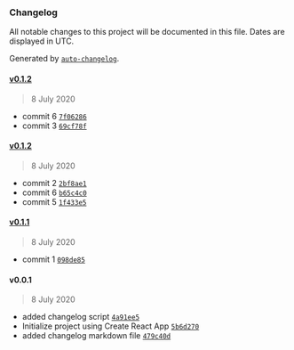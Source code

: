 ### Changelog

All notable changes to this project will be documented in this file. Dates are displayed in UTC.

Generated by [`auto-changelog`](https://github.com/CookPete/auto-changelog).

#### [v0.1.2](https://github.com/Alan-Murphy91/changelog/compare/v0.1.2...v0.1.2)

> 8 July 2020

- commit 6 [`7f06286`](https://github.com/Alan-Murphy91/changelog/commit/7f062869950eb6557b0e9d1cbcd8441632188c08)
- commit 3 [`69cf78f`](https://github.com/Alan-Murphy91/changelog/commit/69cf78f3d148d3dfdbf15f4437c80fc6677ffca5)

#### [v0.1.2](https://github.com/Alan-Murphy91/changelog/compare/v0.1.1...v0.1.2)

> 8 July 2020

- commit 2 [`2bf8ae1`](https://github.com/Alan-Murphy91/changelog/commit/2bf8ae151aadc503ac1dbe1d55d81bae2d38ea91)
- commit 6 [`b65c4c0`](https://github.com/Alan-Murphy91/changelog/commit/b65c4c0345b1e164e4db839886573df5af3caf5d)
- commit 5 [`1f433e5`](https://github.com/Alan-Murphy91/changelog/commit/1f433e5e616ccde96eee2232751c511a1a386a34)

#### [v0.1.1](https://github.com/Alan-Murphy91/changelog/compare/v0.0.1...v0.1.1)

> 8 July 2020

- commit 1 [`098de85`](https://github.com/Alan-Murphy91/changelog/commit/098de857a3765d44003ac46fdd43a335c8678617)

#### v0.0.1

> 8 July 2020

- added changelog script [`4a91ee5`](https://github.com/Alan-Murphy91/changelog/commit/4a91ee598c838710f1129bc07b37ecbedd934917)
- Initialize project using Create React App [`5b6d270`](https://github.com/Alan-Murphy91/changelog/commit/5b6d270989d9552f8b744b4c53ad5b6ced23fc88)
- added changelog markdown file [`479c40d`](https://github.com/Alan-Murphy91/changelog/commit/479c40d9f3b1b2b84cf4663e0636b30f14127dfd)
